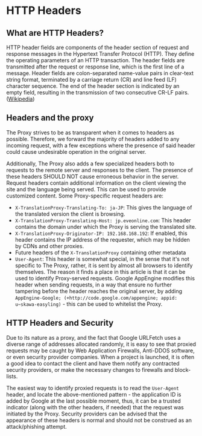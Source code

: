 # HTTP Headers

## What are HTTP Headers?
HTTP header fields are components of the header section of request and response messages in the Hypertext Transfer Protocol (HTTP). They define the operating parameters of an HTTP transaction. The header fields are transmitted after the request or response line, which is the first line of a message. Header fields are colon-separated name-value pairs in clear-text string format, terminated by a carriage return (CR) and line feed (LF) character sequence. The end of the header section is indicated by an empty field, resulting in the transmission of two consecutive CR-LF pairs. ([Wikipedia](https://en.wikipedia.org/wiki/List_of_HTTP_header_fields))

## Headers and the proxy
The Proxy strives to be as transparent when it comes to headers as possible. Therefore, we forward the majority of headers added to any incoming request, with a few exceptions where the presence of said header could cause undesirable operation in the original server.

Additionally, The Proxy also adds a few specialized headers both to requests to the remote server and responses to the client. The presence of these headers SHOULD NOT cause erroneous behavior in the server.  
Request headers contain additional information on the client viewing the site and the language being served. This can be used to provide customized content. Some Proxy-specific request headers are:

+ `X-TranslationProxy-Translating-To: ja-JP`: This gives the language of the translated version the client is browsing.
+ `X-TranslationProxy-Translating-Host: jp.eveonline.com`: This header contains the domain under which the Proxy is serving the translated site.
+ `X-TranslationProxy-Originator-IP: 192.168.168.192`: If enabled, this header contains the IP address of the requester, which may be hidden by CDNs and other proxies.
+ Future headers of the `X-TranslationProxy` containing other metadata
+ `User-Agent`: This header is somewhat special, in the sense that it's not specific to The Proxy, rather, it is sent by almost all browsers to identify themselves. The reason it finds a place in this article is that it can be used to identify Proxy-served requests. Google AppEngine modifies this header when sending requests, in a way that ensure no further tampering before the header reaches the original server, by adding `AppEngine-Google; (+http://code.google.com/appengine; appid: u~skawa-easyling)` - this can be used to whitelist the Proxy.

## HTTP Headers and Security
Due to its nature as a proxy, and the fact that Google URLFetch uses a diverse range of addresses allocated randomly, it is easy to see that proxied requests may be caught by Web Application Firewalls, Anti-DDOS software, or even security provider companies. When a project is launched, it is often a good idea to contact the client and have them notify any contracted security providers, or make the necessary changes to firewalls and block-lists.

The easiest way to identify proxied requests is to read the `User-Agent` header, and locate the above-mentioned pattern - the application ID is added by Google at the last possible moment, thus, it can be a trusted indicator (along with the other headers, if needed) that the request was initiated by the Proxy. Security providers can be advised that the appearance of these headers is normal and should not be construed as an attack/phishing attempt.
